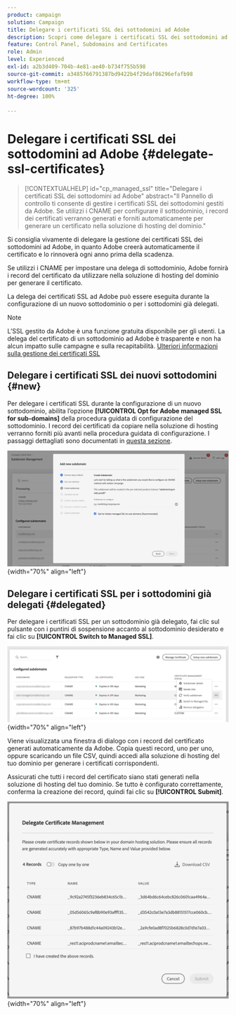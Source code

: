 ```yaml
---
product: campaign
solution: Campaign
title: Delegare i certificati SSL dei sottodomini ad Adobe
description: Scopri come delegare i certificati SSL dei sottodomini ad Adobe
feature: Control Panel, Subdomains and Certificates
role: Admin
level: Experienced
exl-id: a2b3d409-704b-4e81-ae40-b734f755b598
source-git-commit: a3485766791387bd9422b4f29daf86296efafb98
workflow-type: tm+mt
source-wordcount: '325'
ht-degree: 100%

---
```


# Delegare i certificati SSL dei sottodomini ad Adobe {#delegate-ssl-certificates}

>[!CONTEXTUALHELP]
>id="cp_managed_ssl"
>title="Delegare i certificati SSL dei sottodomini ad Adobe"
>abstract="Il Pannello di controllo ti consente di gestire i certificati SSL dei sottodomini gestiti da Adobe. Se utilizzi i CNAME per configurare il sottodominio, i record dei certificati verranno generati e forniti automaticamente per generare un certificato nella soluzione di hosting del dominio."

Si consiglia vivamente di delegare la gestione dei certificati SSL dei sottodomini ad Adobe, in quanto Adobe creerà automaticamente il certificato e lo rinnoverà ogni anno prima della scadenza.

Se utilizzi i CNAME per impostare una delega di sottodominio, Adobe fornirà i record del certificato da utilizzare nella soluzione di hosting del dominio per generare il certificato.

La delega dei certificati SSL ad Adobe può essere eseguita durante la configurazione di un nuovo sottodominio o per i sottodomini già delegati.

>[!NOTE]
>
>L’SSL gestito da Adobe è una funzione gratuita disponibile per gli utenti. La delega del certificato di un sottodominio ad Adobe è trasparente e non ha alcun impatto sulle campagne e sulla recapitabilità. [Ulteriori informazioni sulla gestione dei certificati SSL](monitoring-ssl-certificates.md#management)


## Delegare i certificati SSL dei nuovi sottodomini {#new}

Per delegare i certificati SSL durante la configurazione di un nuovo sottodominio, abilita l’opzione **[!UICONTROL Opt for Adobe managed SSL for sub-domains]** della procedura guidata di configurazione del sottodominio. I record dei certificati da copiare nella soluzione di hosting verranno forniti più avanti nella procedura guidata di configurazione. I passaggi dettagliati sono documentati in [questa sezione](setting-up-new-subdomain.md).

![](assets/cname-adobe-managed.png){width="70%" align="left"}

## Delegare i certificati SSL per i sottodomini già delegati {#delegated}

Per delegare i certificati SSL per un sottodominio già delegato, fai clic sul pulsante con i puntini di sospensione accanto al sottodominio desiderato e fai clic su **[!UICONTROL Switch to Managed SSL]**.

![](assets/delegate-ssl-list.png){width="70%" align="left"}

Viene visualizzata una finestra di dialogo con i record del certificato generati automaticamente da Adobe. Copia questi record, uno per uno, oppure scaricando un file CSV, quindi accedi alla soluzione di hosting del tuo dominio per generare i certificati corrispondenti.

Assicurati che tutti i record del certificato siano stati generati nella soluzione di hosting del tuo dominio. Se tutto è configurato correttamente, conferma la creazione dei record, quindi fai clic su **[!UICONTROL Submit]**.

![](assets/delegate-ssl.png){width="70%" align="left"}

